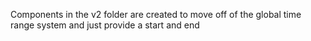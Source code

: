 Components in the v2 folder are created to move off of the global time range system and just provide a start and end
